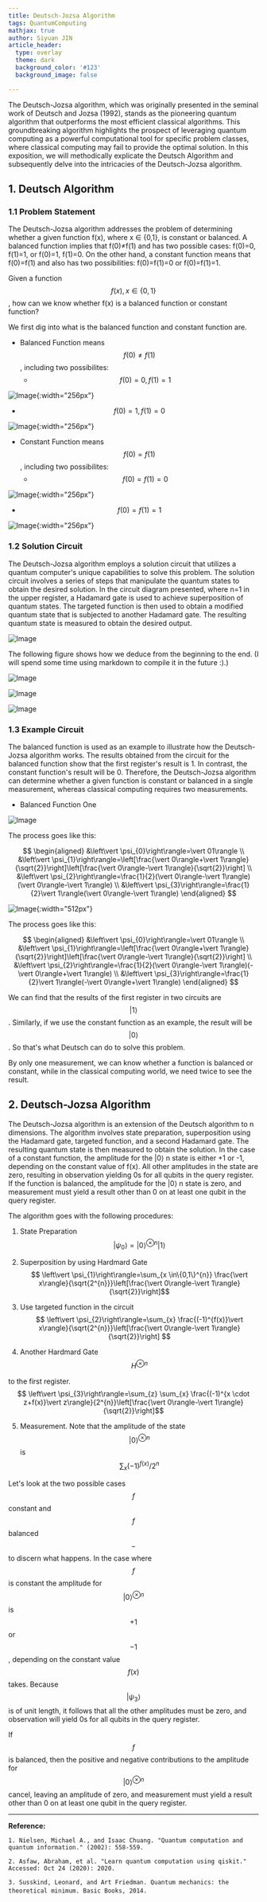```yaml
---
title: Deutsch-Jozsa Algorithm
tags: QuantumComputing
mathjax: true
author: Siyuan JIN
article_header:
  type: overlay
  theme: dark
  background_color: '#123'
  background_image: false

---
```



The Deutsch-Jozsa algorithm, which was originally presented in the seminal work of Deutsch and Jozsa (1992), stands as the pioneering quantum algorithm that outperforms the most efficient classical algorithms. This groundbreaking algorithm highlights the prospect of leveraging quantum computing as a powerful computational tool for specific problem classes, where classical computing may fail to provide the optimal solution. In this exposition, we will methodically explicate the Deutsch Algorithm and subsequently delve into the intricacies of the Deutsch-Jozsa algorithm.

## 1. Deutsch Algorithm



### 1.1 Problem Statement


The Deutsch-Jozsa algorithm addresses the problem of determining whether a given function f(x), where x ∈ {0,1}, is constant or balanced. A balanced function implies that f(0)≠f(1) and has two possible cases: f(0)=0, f(1)=1, or f(0)=1, f(1)=0. On the other hand, a constant function means that f(0)=f(1) and also has two possibilities: f(0)=f(1)=0 or f(0)=f(1)=1.

Given a function $$f(x), x\in\{0,1\}$$, how can we know whether f(x) is a balanced function or constant function?


We first dig into what is the balanced function and constant function are.


- Balanced Function means $$f(0)\ne f(1)$$, including two possibilites:
  - $$f(0) = 0, f(1) = 1$$

![Image](/assets/images/posts/Deutsch-Jozsa-Algorithm/BalancedOne.png "Image@512x512"){:width="256px"}


  - $$f(0) = 1, f(1) = 0$$

![Image](/assets/images/posts/Deutsch-Jozsa-Algorithm/BalancedTwo.png "Image@512x512"){:width="256px"}


- Constant Function means $$f(0)= f(1)$$, including two possibilites:
  - $$f(0) = f(1) = 0$$

![Image](/assets/images/posts/Deutsch-Jozsa-Algorithm/ConstantOne.png "Image@512x512"){:width="256px"}


  - $$f(0) = f(1) = 1$$

![Image](/assets/images/posts/Deutsch-Jozsa-Algorithm/ConstantTwo.png "Image@512x512"){:width="256px"}


### 1.2 Solution Circuit

The Deutsch-Jozsa algorithm employs a solution circuit that utilizes a quantum computer's unique capabilities to solve this problem. The solution circuit involves a series of steps that manipulate the quantum states to obtain the desired solution. In the circuit diagram presented, where n=1 in the upper register, a Hadamard gate is used to achieve superposition of quantum states. The targeted function is then used to obtain a modified quantum state that is subjected to another Hadamard gate. The resulting quantum state is measured to obtain the desired output.


![Image](/assets/images/posts/Deutsch-Jozsa-Algorithm/Deutsch-Circuit.png "Image@512x512") 


The following figure shows how we deduce from the beginning to the end. (I will spend some time using markdown to compile it in the future :).)


![Image](/assets/images/posts/Deutsch-Jozsa-Algorithm/Deduction1.png "Image@512x512") 


![Image](/assets/images/posts/Deutsch-Jozsa-Algorithm/Deduction2.png "Image@512x512") 


![Image](/assets/images/posts/Deutsch-Jozsa-Algorithm/Deduction3.png "Image@512x512") 


### 1.3 Example Circuit

The balanced function is used as an example to illustrate how the Deutsch-Jozsa algorithm works. The results obtained from the circuit for the balanced function show that the first register's result is 1. In contrast, the constant function's result will be 0. Therefore, the Deutsch-Jozsa algorithm can determine whether a given function is constant or balanced in a single measurement, whereas classical computing requires two measurements.


- Balanced Function One


![Image](/assets/images/posts/Deutsch-Jozsa-Algorithm/ExampleBalancedOne.png "Image@512x512") 


The process goes like this:


$$
\begin{aligned}
&\left\vert \psi_{0}\right\rangle=\vert 01\rangle \\
&\left\vert \psi_{1}\right\rangle=\left[\frac{\vert 0\rangle+\vert 1\rangle}{\sqrt{2}}\right]\left[\frac{\vert 0\rangle-\vert 1\rangle}{\sqrt{2}}\right] \\
&\left\vert \psi_{2}\right\rangle=\frac{1}{2}(\vert 0\rangle-\vert 1\rangle)(\vert 0\rangle-\vert 1\rangle) \\
&\left\vert \psi_{3}\right\rangle=\frac{1}{2}\vert 1\rangle(\vert 0\rangle-\vert 1\rangle)
\end{aligned}
$$


![Image](/assets/images/posts/Deutsch-Jozsa-Algorithm/ExampleBalancedTwo.png "Image@512x512"){:width="512px"}


The process goes like this:


$$
\begin{aligned}
&\left\vert \psi_{0}\right\rangle=\vert 01\rangle \\
&\left\vert \psi_{1}\right\rangle=\left[\frac{\vert 0\rangle+\vert 1\rangle}{\sqrt{2}}\right]\left[\frac{\vert 0\rangle-\vert 1\rangle}{\sqrt{2}}\right] \\
&\left\vert \psi_{2}\right\rangle=\frac{1}{2}(\vert 0\rangle-\vert 1\rangle)(-\vert 0\rangle+\vert 1\rangle) \\
&\left\vert \psi_{3}\right\rangle=\frac{1}{2}\vert 1\rangle(-\vert 0\rangle+\vert 1\rangle)
\end{aligned}
$$


We can find that the results of the first register in two circuits are $$\vert 1\rangle$$. Similarly, if we use the constant function as an example, the result will be $$\vert 0\rangle$$. So that's what Deutsch can do to solve this problem.


By only one measurement, we can know whether a function is balanced or constant, while in the classical computing world, we need twice to see the result.



## 2. Deutsch-Jozsa Algorithm

The Deutsch-Jozsa algorithm is an extension of the Deutsch algorithm to n dimensions. The algorithm involves state preparation, superposition using the Hadamard gate, targeted function, and a second Hadamard gate. The resulting quantum state is then measured to obtain the solution. In the case of a constant function, the amplitude for the $\vert 0\rangle$ n state is either +1 or -1, depending on the constant value of f(x). All other amplitudes in the state are zero, resulting in observation yielding 0s for all qubits in the query register. If the function is balanced, the amplitude for the $\vert 0\rangle$ n state is zero, and measurement must yield a result other than 0 on at least one qubit in the query register.


The algorithm goes with the following procedures:


1. State Preparation
  $$
  \left\vert \psi_{0}\right\rangle=\vert 0\rangle^{\otimes n}\vert 1\rangle $$
2. Superposition by using Hardmard Gate
  $$
  \left\vert \psi_{1}\right\rangle=\sum_{x \in\{0,1\}^{n}} \frac{\vert x\rangle}{\sqrt{2^{n}}}\left[\frac{\vert 0\rangle-\vert 1\rangle}{\sqrt{2}}\right]$$
3. Use targeted function in the circuit
   $$ \left\vert \psi_{2}\right\rangle=\sum_{x} \frac{(-1)^{f(x)}\vert x\rangle}{\sqrt{2^{n}}}\left[\frac{\vert 0\rangle-\vert 1\rangle}{\sqrt{2}}\right] $$

4. Another Hardmard Gate
$$H^{\otimes n}$$

to the first register.
  $$ \left\vert \psi_{3}\right\rangle=\sum_{z} \sum_{x} \frac{(-1)^{x \cdot z+f(x)}\vert z\rangle}{2^{n}}\left[\frac{\vert 0\rangle-\vert 1\rangle}{\sqrt{2}}\right]$$

5. Measurement. Note that the amplitude of the state
$$
\vert 0\rangle^{\otimes n} $$
is
  $$ \sum_{x}(-1)^{f(x)} / 2^{n}
  $$


Let's look at the two possible cases $$f$$ constant and $$f$$ balanced $$-$$ to discern what happens. In the case where $$f$$ is constant the amplitude for $$\vert 0\rangle^{\otimes n}$$ is $$+1$$ or $$-1$$, depending on the constant value $$f(x)$$ takes. Because $$\left\vert \psi_{3}\right\rangle$$ is of unit length, it follows that all the other amplitudes must be zero, and observation will yield 0s for all qubits in the query register.


If $$f$$ is balanced, then the positive and negative contributions to the amplitude for $$\vert 0\rangle^{\otimes n}$$ cancel, leaving an amplitude of zero, and measurement must yield a result other than 0 on at least one qubit in the query register.



---


**Reference:**


`1. Nielsen, Michael A., and Isaac Chuang. "Quantum computation and quantum information." (2002): 558-559.`


`2. Asfaw, Abraham, et al. "Learn quantum computation using qiskit." Accessed: Oct 24 (2020): 2020.`


`3. Susskind, Leonard, and Art Friedman. Quantum mechanics: the theoretical minimum. Basic Books, 2014.`
​
